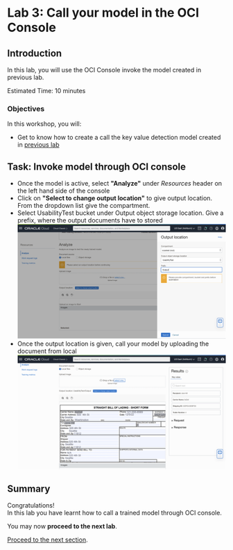 # Lab 3: Call your model in the OCI Console
## Introduction

In this lab, you will use the OCI Console invoke the model created in previous lab.

Estimated Time: 10 minutes


### Objectives

In this workshop, you will:

* Get to know how to create a call the key value detection model created in [previous lab](./lab-02-model_training.md)

## Task: Invoke model through OCI console
* Once the model is active, select **"Analyze"** under _Resources_ header on the left hand side of the console
* Click on **"Select to change output location"** to give output location. From the dropdown list give the compartment.
* Select UsabilityTest bucket under Output object storage location. Give a prefix, where the output documents have to stored
![](./images/console1.png)
* Once the output location is given, call your model by uploading the document from local
![](./images/console2.png)

## **Summary**

Congratulations! </br>
In this lab you have learnt how to call a trained model through OCI console.

You may now **proceed to the next lab**.

[Proceed to the next section](./lab-04-notebook_sdk.md).
